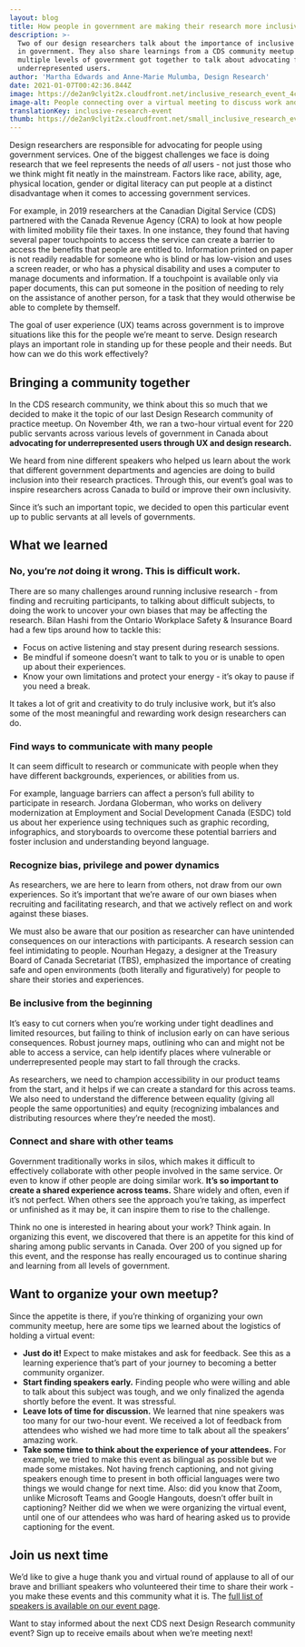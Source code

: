 ```yaml
---
layout: blog
title: How people in government are making their research more inclusive
description: >-
  Two of our design researchers talk about the importance of inclusive research
  in government. They also share learnings from a CDS community meetup where
  multiple levels of government got together to talk about advocating for
  underrepresented users.
author: 'Martha Edwards and Anne-Marie Mulumba, Design Research'
date: 2021-01-07T00:42:36.844Z
image: https://de2an9clyit2x.cloudfront.net/inclusive_research_event_4cb5105cda.jpg
image-alt: People connecting over a virtual meeting to discuss work and new ideas.
translationKey: inclusive-research-event
thumb: https://de2an9clyit2x.cloudfront.net/small_inclusive_research_event_4cb5105cda.jpg
---
```

Design researchers are responsible for advocating for people using government services. One of the biggest challenges we face is doing research that we feel represents the needs of *all* users - not just those who we think might fit neatly in the mainstream. Factors like race, ability, age, physical location, gender or digital literacy can put people at a distinct disadvantage when it comes to accessing government services.

For example, in 2019 researchers at the Canadian Digital Service (CDS) partnered with the Canada Revenue Agency (CRA) to look at how people with limited mobility file their taxes. In one instance, they found that having several paper touchpoints to access the service can create a barrier to access the benefits that people are entitled to. Information printed on paper is not readily readable for someone who is blind or has low-vision and uses a screen reader, or who has a physical disability and uses a computer to manage documents and information. If a touchpoint is available only via paper documents, this can put someone in the position of needing to rely on the assistance of another person, for a task that they would otherwise be able to complete by themself.

The goal of user experience (UX) teams across government is to improve situations like this for the people we’re meant to serve. Design research plays an important role in standing up for these people and their needs. But how can we do this work effectively?

## Bringing a community together
In the CDS research community, we think about this so much that we decided to make it the topic of our last Design Research community of practice meetup. On November 4th, we ran a two-hour virtual event for 220 public servants across various levels of government in Canada about **advocating for underrepresented users through UX and design research.**

We heard from nine different speakers who helped us learn about the work that different government departments and agencies are doing to build inclusion into their research practices. Through this, our event’s goal was to inspire researchers across Canada to build or improve their own inclusivity.

Since it’s such an important topic, we decided to open this particular event up to public servants at all levels of governments.


## What we learned

### No, you’re *not* doing it wrong. This is difficult work.

There are so many challenges around running inclusive research - from finding and recruiting participants, to talking about difficult subjects, to doing the work to uncover your own biases that may be affecting the research. Bilan Hashi from the Ontario Workplace Safety & Insurance Board had a few tips around how to tackle this:

* Focus on active listening and stay present during research sessions.
* Be mindful if someone doesn’t want to talk to you or is unable to open up about their experiences.
* Know your own limitations and protect your energy - it’s okay to pause if you need a break.

It takes a lot of grit and creativity to do truly inclusive work, but it’s also some of the most meaningful and rewarding work design researchers can do.

### Find ways to communicate with many people

It can seem difficult to research or communicate with people when they have different backgrounds, experiences, or abilities from us.

For example, language barriers can affect a person’s full ability to participate in research. Jordana Globerman, who works on delivery modernization at Employment and Social Development Canada (ESDC) told us about her experience using techniques such as graphic recording, infographics, and storyboards to overcome these potential barriers and foster inclusion and understanding beyond language.

### Recognize bias, privilege and power dynamics

As researchers, we are here to learn from others, not draw from our own experiences. So it’s important that we’re aware of our own biases when recruiting and facilitating research, and that we actively reflect on and work against these biases.

We must also be aware that our position as researcher can have unintended consequences on our interactions with participants. A research session can feel intimidating to people. Nourhan Hegazy, a designer at the Treasury Board of Canada Secretariat (TBS), emphasized the importance of creating safe and open environments (both literally and figuratively) for people to share their stories and experiences.

### Be inclusive from the beginning

It’s easy to cut corners when you’re working under tight deadlines and limited resources, but failing to think of inclusion early on can have serious consequences. Robust journey maps, outlining who can and might not be able to access a service, can help identify places where vulnerable or underrepresented people may start to fall through the cracks.

As researchers, we need to champion accessibility in our product teams from the start, and it helps if we can create a standard for this across teams. We also need to understand the difference between equality (giving all people the same opportunities) and equity (recognizing imbalances and distributing resources where they’re needed the most).

### Connect and share with other teams

Government traditionally works in silos, which makes it difficult to effectively collaborate with other people involved in the same service. Or even to know if other people are doing similar work. **It’s so important to create a shared experience across teams.** Share widely and often, even if it’s not perfect. When others see the approach you’re taking, as imperfect or unfinished as it may be, it can inspire them to rise to the challenge.

Think no one is interested in hearing about your work? Think again. In organizing this event, we discovered that there is an appetite for this kind of sharing among public servants in Canada. Over 200 of you signed up for this event, and the response has really encouraged us to continue sharing and learning from all levels of government.

## Want to organize your own meetup?

Since the appetite is there, if you’re thinking of organizing your own community meetup, here are some tips we learned about the logistics of holding a virtual event:

* **Just do it!** Expect to make mistakes and ask for feedback. See this as a learning experience that’s part of your journey to becoming a better community organizer.
* **Start finding speakers early.** Finding people who were willing and able to talk about this subject was tough, and we only finalized the agenda shortly before the event. It was stressful.
* **Leave lots of time for discussion.** We learned that nine speakers was too many for our two-hour event. We received a lot of feedback from attendees who wished we had more time to talk about all the speakers’ amazing work.
* **Take some time to think about the experience of your attendees.** For example, we tried to make this event as bilingual as possible but we made some mistakes. Not having french captioning, and not giving speakers enough time to present in both official languages were two things we would change for next time. Also: did you know that Zoom, unlike Microsoft Teams and Google Hangouts, doesn’t offer built in captioning? Neither did we when we were organizing the virtual event, until one of our attendees who was hard of hearing asked us to provide captioning for the event.

## Join us next time
We’d like to give a huge thank you and virtual round of applause to all of our brave and brilliant speakers who volunteered their time to share their work - you make these events and this community what it is. The [full list of speakers is available on our event page](https://www.eventbrite.ca/e/inclusive-research-advocating-for-underrepresented-users-tickets-123023736307).

Want to stay informed about the next CDS next Design Research community event? Sign up to receive emails about when we’re meeting next!
